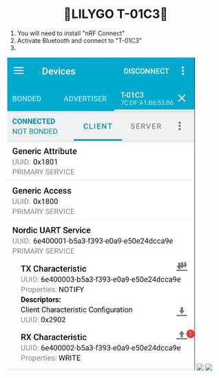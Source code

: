 <h1 align = "center">🌟LILYGO T-01C3🌟</h1>

1. You will need to install "nRF Connect"
2. Activate Bluetooth and connect to "T-01C3"
3. 
![](../../image/Relay_BLE_uart1.png)
![](../../image/Relay_BLE_uart2.jpg)
![](../../image/Relay_BLE_uart3.jpg)
